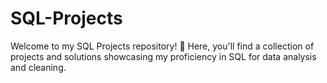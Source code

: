# SQL-Projects

Welcome to my SQL Projects repository! 🚀 Here, you'll find a collection of projects and solutions showcasing my proficiency in SQL for data analysis and cleaning.
